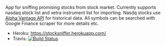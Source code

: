 App for sniffing promising stocks from stock market.
Currently supports nasdaq stock list and xetra instrument list for importing.
Nasdq stocks use [Alpha Vantage API](http://www.alphavantage.co) for historical data.
All symbols can be searched with Google Finance scraper for more details etc.

* Heroku: https://stocksniffer.herokuapp.com/
* Travis: [![Build Status](https://travis-ci.org/odporkka/stocksniffer.png)](https://travis-ci.org/odporkka/stocksniffer)

